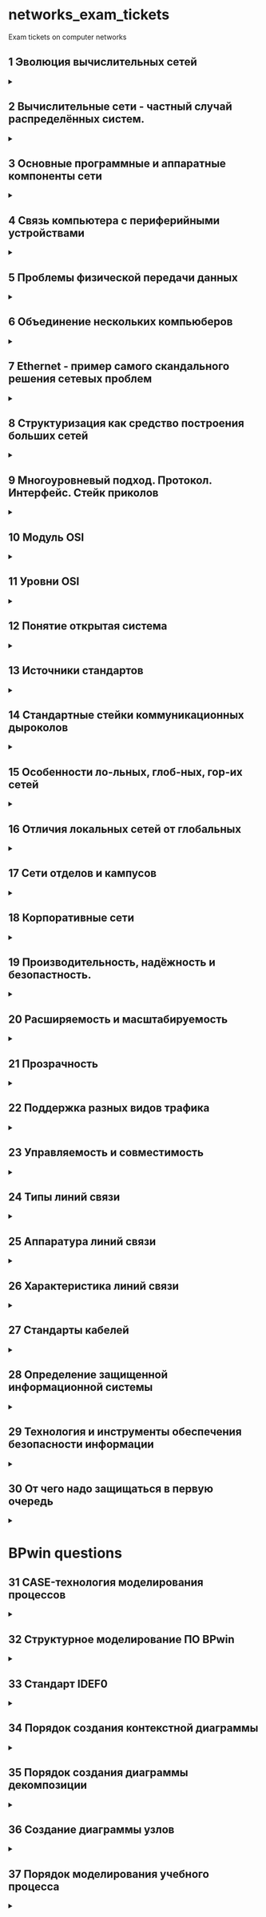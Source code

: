 # networks_exam_tickets
Exam tickets on computer networks


## 1 Эволюция вычислительных сетей 
<details> 
  <summary></summary>
  <ul>
    <li> <b>Пакетная обработка на базе мейнфреймов</b> - Пльзователи подготавливали перфокарты, содержащие данные и программы и передавали их в вычислительный центр. Вводили их в комьютер специально обученные люди - операторы. Распечатанные результаты пользователь обычно получал уже на следующий день. 
    </li>
    <li> <b>Многотерминальные системы</b> -  </li>
    <li> <b>Первые локальные сети</b> - В начале 70-x </li>
    <li> <b>ARPANET</b> </li>
    <li> <b>ГОВЫЙ ОТВЕТ</b> Концепция вычислительных сетей является логическим результатом эволюции компьютерной технологии. Первые компьютеры 50-х годов - большие, громоздкие и дорогие - предназначались для очень небольшого числа избранных пользователей. Часто эти монстры занимали целые здания. Такие компьютеры не были предназначены для интерактивной работы пользователя, а использовались в режиме пакетной обработки. </li>
  </ul>
</details>


## 2 Вычислительные сети - частный случай распределённых систем.
<details> 
  <summary></summary>
  <p> <b>ОТВЕТ</b> Компьютерные сети относятся к распределенным (или децентрализованным) вычислительным системам. Поскольку основным признаком распределенной вычислительной системы является наличие нескольких центров обработки данных, то наряду с компьютерными сетями к распределенным системам относят также мультипроцессорные компьютеры и многомашинные вычислительные комплексы. 
  </p>
</details>


## 3 Основные программные и аппаратные компоненты сети
<details> 
  <summary></summary>
  <ul>
    <li> <b>программные</b> перечисление с описанием решаемых проблем </li>
    <li> <b>аппаратные</b> - перечисление с описанием решаемых проблем </li>
  </ul>
  
  <p>Компьютерная сеть - это сложный комплекс взаимосвязанных и согласованно функционирующих программных и аппаратных компонентов.</p>

  <p>Изучение сети в целом предполагает знание принципов работы ее отдельных элементов: </p>
  <ul>
    <li> компьютеров; </li>
    <li> коммуникационного оборудования; </li>
    <li> операционных систем; </li>
    <li> сетевых приложений. </li>
  </ul>
  

Весь комплекс программно-аппаратных средств сети может быть описан многослойной моделью. 
  <ul>
    <li>В основе любой сети лежит аппаратный слой стандартизованных компьютерных платформ, т.е. система конечного пользователя сети, в качестве которого может выступать компьютер или терминальное устройство.
    </li>
    
    <li>Второй слой - это коммуникационное оборудование. Хотя компьютеры и являются центральными элементами обработки данных в сетях, в последнее время не менее важную роль стали играть коммуникационные устройства.
    </li>
    
    <li>Третьим слоем, образующим программную платформу сети, являются операционные системы (ОС). От того, какие концепции управления локальными и распределенными ресурсами положены в основу сетевой ОС, зависит эффективность работы всей сети.
    </li>
    
    <li>Самым верхним слоем сетевых средств являются различные сетевые приложения, такие как сетевые базы данных, почтовые системы, средства архивирования данных, системы автоматизации коллективной работы и др 
    </li>
  </ul>
</details>


## 4 Связь компьютера с периферийными устройствами
<details> 
  <summary></summary>
  <ul>
    <li> <b>интерфесы, адаптеры, контроллеры</b> </li>
    <li> <b>как обеспечивается безопасноть</b> </li>  
    <li> <b>как обеспечивается целостность</b> </li>
    <li> <b>ОТВЕТ</b> - перечисление с описанием решаемых проблем </li>
  </ul>
  
  <p>Для обмена данными между компьютером и периферийным устройством (ПУ) в компьютере предусмотрен внешний интерфейс.</p>
  <p>Интерфейс реализуется со стороны компьютера совокупностью аппаратных и программных средств: контроллером ПУ и специальной программой, управляющей этим контроллером, которую часто называют драйвером соответствующего периферийного устройства.</p>
  <p>Со стороны ПУ интерфейс чаще всего реализуется аппаратным устройством управления, хотя встречаются и программно-управляемые периферийные устройства.</p>
  <p>Программа, выполняемая процессором, может обмениваться данными с помощью команд ввода/вывода с любыми модулями, подключенными к внутренней шине компьютера, в том числе и с контроллерами ПУ.</p>
</details>


## 5 Проблемы физической передачи данных

<details> 
  <summary></summary>
  <ul>
    <li> <b></b> </li>
    <li> <b></b> </li>
    <li> <b></b> </li>
  </ul>
</details>

## 6 Объединение нескольких компьюберов
<details> 
  <summary></summary>
  <ul>
    <li> <b></b>  </li>
    <li> <b></b> </li>
    <li> <b></b> </li>
  </ul>
</details>

## 7 Ethernet - пример самого скандального решения сетевых проблем
<details> 
  <summary></summary>
  <ul>
    <li> <b></b>  </li>
    <li> <b></b></li>
    <li> <b></b></li>
  </ul>
</details>

## 8 Структуризация как средство построения больших сетей
<details> 
  <summary></summary>
  <ul>
    <li> <b></b> </li>
    <li> <b></b></li>
    <li> <b></b></li>
  </ul>
</details>

## 9 Многоуровневый подход. Протокол. Интерфейс. Стейк приколов
<details> 
  <summary></summary>
  <ul>
    <li> <b></b> </li>
    <li> <b></b></li>
    <li> <b></b></li>
  </ul>
</details>

## 10 Модуль OSI
<details> 
  <summary></summary>
  <ul>
    <li> <b></b> </li>
    <li> <b></b></li>
    <li> <b></b></li>
  </ul>
</details>

## 11 Уровни OSI
<details> 
  <summary></summary>
  <ul>
    <li> <b></b> </li>
    <li> <b></b></li>
    <li> <b></b></li>
  </ul>
</details>

## 12 Понятие открытая система
<details> 
  <summary></summary>
  <ul>
    <li> <b></b> </li>
    <li> <b></b></li>
    <li> <b></b></li>
  </ul>
</details>

## 13 Источники стандартов
<details> 
  <summary></summary>
  <ul>
    <li> <b></b> </li>
    <li> <b></b></li>
    <li> <b></b></li>
  </ul>
</details>

## 14 Стандартные стейки коммуникационных дыроколов
<details> 
  <summary></summary>
  <ul>
    <li> <b></b> </li>
    <li> <b></b></li>
    <li> <b></b></li>
  </ul>
</details>

## 15 Особенности ло-льных, глоб-ных, гор-их сетей
<details> 
  <summary></summary>
  <ul>
    <li> <b></b> </li>
    <li> <b></b></li>
    <li> <b></b></li>
  </ul>
</details>

## 16 Отличия локальных сетей от глобальных
<details> 
  <summary></summary>
  <ul>
    <li> <b></b> </li>
    <li> <b></b></li>
    <li> <b></b></li>
  </ul>
</details>

## 17 Сети отделов и кампусов
<details> 
  <summary></summary>
  <ul>
    <li> <b></b> </li>
    <li> <b></b></li>
    <li> <b></b></li>
  </ul>
</details>

## 18 Корпоративные сети
<details> 
  <summary></summary>
  <ul>
    <li> <b></b> </li>
    <li> <b></b></li>
    <li> <b></b></li>
  </ul>
</details>

## 19 Производительность, надёжность и безопастность.
<details> 
  <summary></summary>
  <ul>
    <li> <b></b> </li>
    <li> <b></b></li>
    <li> <b></b></li>
  </ul>
</details>

## 20 Расширяемость и масштабируемость
<details> 
  <summary></summary>
  <ul>
    <li> <b></b> </li>
    <li> <b></b></li>
    <li> <b></b></li>
  </ul>
</details>

## 21 Прозрачность
<details> 
  <summary></summary>
  <ul>
    <li>Понятность/открытость системы для юзверей<b></b> </li>
    <li> <b></b></li>
    <li> <b></b></li>
  </ul>
</details>

## 22 Поддержка разных видов трафика
<details> 
  <summary></summary>
  <ul>
    <li>наркотрафик<b></b> </li>
    <li>дорожный трафик<b></b></li>
    <li> <b></b></li>
  </ul>
</details>

## 23 Управляемость и совместимость
<details> 
  <summary></summary>
  <ul>
    <li> <b></b> </li>
    <li> <b></b></li>
    <li> <b></b></li>
  </ul>
</details>

## 24 Типы линий связи
<details> 
  <summary></summary>
  <ul>
    <li> <b></b> </li>
    <li> <b></b></li>
    <li> <b></b></li>
  </ul>
</details>

## 25 Аппаратура линий связи
<details> 
  <summary></summary>
  <ul>
    <li> <b></b></li> 
    <li> <b></b></li>
    <li> <b></b></li>
  </ul>
</details>

## 26 Характеристика линий связи
<details> 
  <summary></summary>
  <ul>
    <li> <b></b></li> 
    <li> <b></b></li>
    <li> <b></b></li>
  </ul>
</details>

## 27 Стандарты кабелей
<details> 
  <summary></summary>
  <ul>
    <li> <b></b> </li>
    <li> <b></b></li>
    <li> <b></b></li>
  </ul>
</details>

## 28 Определение защищенной информационной системы
<details> 
  <summary></summary>
  <ul>
    <li> <b></b></li> 
    <li> <b></b></li>
    <li> <b></b></li>
  </ul>
</details>

## 29 Технология и инструменты обеспечения безопасности информации
<details> 
  <summary></summary>
  <ul>
    <li> <b></b></li> 
    <li> <b></b></li>
    <li> <b></b></li>
  </ul>
</details>

## 30 От чего надо защищаться в первую очередь
<details> 
  <summary></summary>
  <ul>
    <li> <b></b></li> 
    <li> <b></b></li>
    <li> <b></b></li>
  </ul>
</details>

# BPwin questions

## 31 CASE-технология моделирования процессов
<details> 
  <summary></summary>
  <ul>
    <li> <b></b> </li>
    <li> <b></b></li>
    <li> <b></b></li>
  </ul>
</details>

## 32 Структурное моделирование ПО BPwin
<details> 
  <summary></summary>
  <ul>
    <li> <b></b> </li>
    <li> <b></b></li>
    <li> <b></b></li>
  </ul>
</details>

## 33 Стандарт IDEF0
<details> 
  <summary></summary>
  <ul>
    <li> <b></b></li> 
    <li> <b></b></li>
    <li> <b></b></li>
  </ul>
</details>

## 34 Порядок создания контекстной диаграммы
<details> 
  <summary></summary>
  <ul>
    <li> <b></b> </li>
    <li> <b></b></li>
    <li> <b></b></li>
  </ul>
</details>

## 35 Порядок создания диаграммы декомпозиции
<details> 
  <summary></summary>
  <ul>
    <li> <b></b> </li>
    <li> <b></b></li>
    <li> <b></b></li>
  </ul>
</details>

## 36 Создание диаграммы узлов
<details> 
  <summary></summary>
  <ul>
    <li> <b></b> </li>
    <li> <b></b></li>
    <li> <b></b></li>
  </ul>
</details>

## 37 Порядок моделирования учебного процесса
<details> 
  <summary></summary>
  <ul>
    <li> <b></b> </li>
    <li> <b></b></li>
    <li> <b></b></li>
  </ul>
</details>
